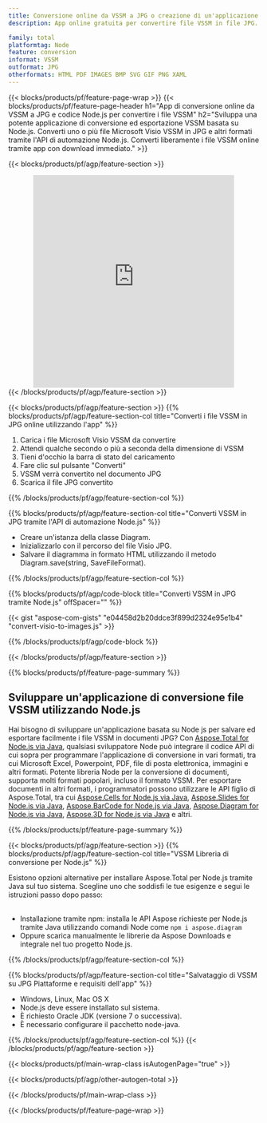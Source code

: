 ```yaml
---
title: Conversione online da VSSM a JPG o creazione di un'applicazione basata su Node.js per convertire i file VSSM
description: App online gratuita per convertire file VSSM in file JPG. Codice libreria di conversione Node.js per documenti Microsoft Visio VSSM. 

family: total
platformtag: Node
feature: conversion
informat: VSSM
outformat: JPG
otherformats: HTML PDF IMAGES BMP SVG GIF PNG XAML
---
```

{{< blocks/products/pf/feature-page-wrap >}}
{{< blocks/products/pf/feature-page-header h1="App di conversione online da VSSM a JPG e codice Node.js per convertire i file VSSM" h2="Sviluppa una potente applicazione di conversione ed esportazione VSSM basata su Node.js. Converti uno o più file Microsoft Visio VSSM in JPG e altri formati tramite l'API di automazione Node.js. Converti liberamente i file VSSM online tramite app con download immediato." >}}


{{< blocks/products/pf/agp/feature-section >}}

<div class="container-fluid agp-content bg-white aboutfile box-1 vh100 section nopbtm">
<div class=container>
<div class=row>
<div class="demobox tc col-md-12 padding-0" align="center">

<iframe title="App gratuita di conversione online da VSSM a JPG" style="border: none; height: 426px;" scrolling="no" src="https://total-conversion-app-65z5r2lp.k8s.dynabic.com/?to=jpg&from=vssm" id="child-iframe" width="80%"></iframe>

</div></div>
</div></div>
{{< /blocks/products/pf/agp/feature-section >}}


{{< blocks/products/pf/agp/feature-section >}}
{{% blocks/products/pf/agp/feature-section-col title="Converti i file VSSM in JPG online utilizzando l'app" %}}

1. Carica i file Microsoft Visio VSSM da convertire
1. Attendi qualche secondo o più a seconda della dimensione di VSSM
1. Tieni d'occhio la barra di stato del caricamento
1. Fare clic sul pulsante "Converti"
1. VSSM verrà convertito nel documento JPG
1. Scarica il file JPG convertito

{{% /blocks/products/pf/agp/feature-section-col %}}

{{% blocks/products/pf/agp/feature-section-col title="Converti VSSM in JPG tramite l'API di automazione Node.js" %}}

- Creare un'istanza della classe Diagram.
- Inizializzarlo con il percorso del file Visio JPG.
- Salvare il diagramma in formato HTML utilizzando il metodo Diagram.save(string, SaveFileFormat).

{{% /blocks/products/pf/agp/feature-section-col %}}

{{% blocks/products/pf/agp/code-block title="Converti VSSM in JPG tramite Node.js" offSpacer="" %}}

{{< gist "aspose-com-gists" "e04458d2b20ddce3f899d2324e95e1b4" "convert-visio-to-images.js" >}}

{{% /blocks/products/pf/agp/code-block %}}

{{< /blocks/products/pf/agp/feature-section >}}

{{% blocks/products/pf/feature-page-summary %}}

<h2>Sviluppare un'applicazione di conversione file VSSM utilizzando Node.js</h2>

Hai bisogno di sviluppare un'applicazione basata su Node js per salvare ed esportare facilmente i file VSSM in documenti JPG? Con [Aspose.Total for Node.js via Java](https://products.aspose.com/total/it/nodejs-java/), qualsiasi sviluppatore Node può integrare il codice API di cui sopra per programmare l'applicazione di conversione in vari formati, tra cui Microsoft Excel, Powerpoint, PDF, file di posta elettronica, immagini e altri formati. Potente libreria Node per la conversione di documenti, supporta molti formati popolari, incluso il formato VSSM. Per esportare documenti in altri formati, i programmatori possono utilizzare le API figlio di Aspose.Total, tra cui [Aspose.Cells for Node.js via Java](https://products.aspose.com/cells/it/nodejs-java/), [Aspose.Slides for Node.js via Java](https://products.aspose.com/slides/it/nodejs-java/), [Aspose.BarCode for Node.js via Java](https://products.aspose.com/barcode/it/nodejs-java/), [Aspose.Diagram for Node.js via Java](https://products.aspose.com/diagram/it/nodejs-java/), [Aspose.3D for Node.js via Java](https://products.aspose.com/3d/it/nodejs-java/) e altri. 
 
 

{{% /blocks/products/pf/feature-page-summary %}}

{{< blocks/products/pf/agp/feature-section >}}
{{% blocks/products/pf/agp/feature-section-col title="VSSM Libreria di conversione per Node.js" %}}

Esistono opzioni alternative per installare Aspose.Total per Node.js tramite Java sul tuo sistema. Scegline uno che soddisfi le tue esigenze e segui le istruzioni passo dopo passo:<br /><br />

- Installazione tramite npm: installa le API Aspose richieste per Node.js tramite Java utilizzando comandi Node come ```npm i aspose.diagram```
- Oppure scarica manualmente le librerie da Aspose Downloads e integrale nel tuo progetto Node.js.

{{% /blocks/products/pf/agp/feature-section-col %}}

{{% blocks/products/pf/agp/feature-section-col title="Salvataggio di VSSM su JPG Piattaforme e requisiti dell'app" %}}

- Windows, Linux, Mac OS X
- Node.js deve essere installato sul sistema.
- È richiesto Oracle JDK (versione 7 o successiva).
- È necessario configurare il pacchetto node-java.

{{% /blocks/products/pf/agp/feature-section-col %}}
{{< /blocks/products/pf/agp/feature-section >}}

{{< blocks/products/pf/main-wrap-class isAutogenPage="true" >}}

{{< blocks/products/pf/agp/other-autogen-total >}}

{{< /blocks/products/pf/main-wrap-class >}}

{{< /blocks/products/pf/feature-page-wrap >}}